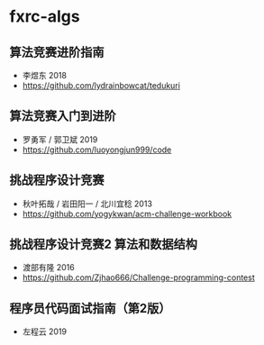 # fxrc-algs

## 算法竞赛进阶指南
* 李煜东 2018
* https://github.com/lydrainbowcat/tedukuri

## 算法竞赛入门到进阶
* 罗勇军 / 郭卫斌 2019
* https://github.com/luoyongjun999/code

## 挑战程序设计竞赛
* 秋叶拓哉 / 岩田阳一 / 北川宜稔 2013
* https://github.com/yogykwan/acm-challenge-workbook

## 挑战程序设计竞赛2 算法和数据结构
* 渡部有隆 2016
* https://github.com/Zjhao666/Challenge-programming-contest

## 程序员代码面试指南（第2版）
* 左程云 2019